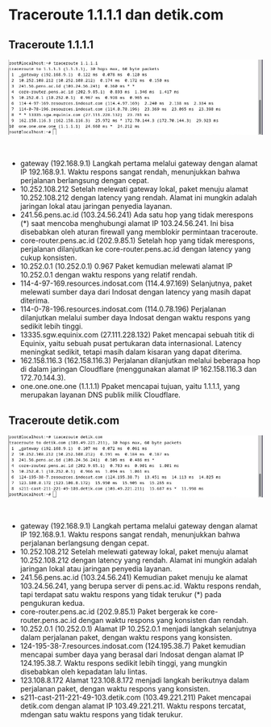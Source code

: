 # Traceroute 1.1.1.1 dan detik.com
## Traceroute 1.1.1.1
<p align="center">
<img src="../assets/winbox-traceroute-oneoneoneone.jpg">
</p>
<br>

- gateway (192.168.9.1)
  Langkah pertama melalui gateway dengan alamat IP 192.168.9.1. Waktu respons sangat rendah, menunjukkan bahwa perjalanan berlangsung dengan cepat.
- 10.252.108.212
  Setelah melewati gateway lokal, paket menuju alamat 10.252.108.212 dengan latency yang rendah. Alamat ini mungkin adalah jaringan lokal atau jaringan penyedia layanan.
- 241.56.pens.ac.id (103.24.56.241)
  Ada satu hop yang tidak merespons (*) saat mencoba menghubungi alamat IP 103.24.56.241. Ini bisa disebabkan oleh aturan firewall yang memblokir permintaan traceroute.
- core-router.pens.ac.id (202.9.85.1)
  Setelah hop yang tidak merespons, perjalanan dilanjutkan ke core-router.pens.ac.id dengan latency yang cukup konsisten.
- 10.252.0.1 (10.252.0.1) 0.967
  Paket kemudian melewati alamat IP 10.252.0.1 dengan waktu respons yang relatif rendah.
- 114-4-97-169.resources.indosat.com (114.4.97.169)
  Selanjutnya, paket melewati sumber daya dari Indosat dengan latency yang masih dapat diterima.
- 114-0-78-196.resources.indosat.com (114.0.78.196)
  Perjalanan dilanjutkan melalui sumber daya Indosat dengan waktu respons yang sedikit lebih tinggi.
- 13335.sgw.equinix.com (27.111.228.132)
  Paket mencapai sebuah titik di Equinix, yaitu sebuah pusat pertukaran data internasional. Latency meningkat sedikit, tetapi masih dalam kisaran yang dapat diterima.
- 162.158.116.3 (162.158.116.3)
  Perjalanan dilanjutkan melalui beberapa hop di dalam jaringan Cloudflare (menggunakan alamat IP 162.158.116.3 dan 172.70.144.3).
- one.one.one.one (1.1.1.1)
  Ppaket mencapai tujuan, yaitu 1.1.1.1, yang merupakan layanan DNS publik milik Cloudflare.

## Traceroute detik.com
<p align="center">
<img src="../assets/winbox-traceroute-detik.com.jpg">
</p>
<br>

- gateway (192.168.9.1)
  Langkah pertama melalui gateway dengan alamat IP 192.168.9.1. Waktu respons sangat rendah, menunjukkan bahwa perjalanan berlangsung dengan cepat.
- 10.252.108.212
  Setelah melewati gateway lokal, paket menuju alamat 10.252.108.212 dengan latency yang rendah. Alamat ini mungkin adalah jaringan lokal atau jaringan penyedia layanan.
- 241.56.pens.ac.id (103.24.56.241)
  Kemudian paket menuju ke alamat 103.24.56.241, yang berupa server di pens.ac.id. Waktu respons rendah, tapi terdapat satu waktu respons yang tidak terukur (*) pada pengukuran kedua.
- core-router.pens.ac.id (202.9.85.1)
  Paket bergerak ke core-router.pens.ac.id dengan waktu respons yang konsisten dan rendah.
- 10.252.0.1 (10.252.0.1) 
  Alamat IP 10.252.0.1 menjadi langkah selanjutnya dalam perjalanan paket, dengan waktu respons yang konsisten.
- 124-195-38-7.resources.indosat.com (124.195.38.7)
  Paket kemudian mencapai sumber daya yang berasal dari Indosat dengan alamat IP 124.195.38.7. Waktu respons sedikit lebih tinggi, yang mungkin disebabkan oleh kepadatan lalu lintas.
- 123.108.8.172
  Alamat 123.108.8.172 menjadi langkah berikutnya dalam perjalanan paket, dengan waktu respons yang konsisten.
- s211-cast-211-221-49-103.detik.com (103.49.221.211)
  Paket mencapai detik.com dengan alamat IP 103.49.221.211. Waktu respons tercatat, mdengan satu waktu respons yang tidak terukur.